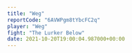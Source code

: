 ```yaml
---
title: "Weg"
reportCode: "6AVWPgm8tYbcFC2q"
player: "Weg"
fight: "The Lurker Below"
date: 2021-10-20T19:00:04.987000+00:00
---
```


